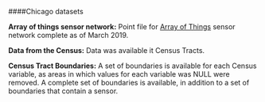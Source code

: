 ####Chicago datasets 

**Array of things sensor network:** Point file for [Array of Things](https://arrayofthings.github.io/) sensor network complete as of March 2019. 

**Data from the Census:** Data was available it Census Tracts. 

**Census Tract Boundaries:** A set of boundaries is available for each Census variable, as areas in which values for each variable was NULL were removed. A complete set of boundaries is available, in addition to a set of boundaries that contain a sensor.

